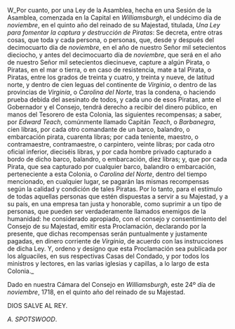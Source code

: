 W_Por cuanto, por una Ley de la Asamblea, hecha en una Sesión de la Asamblea, comenzada en la Capital en *Williamsburgh*, el undécimo día de *noviembre*, en el quinto año del reinado de su Majestad, titulada, *Una Ley para fomentar la captura y destrucción de Piratas*: Se decreta, entre otras cosas, que toda y cada persona, o personas, que, desde y después del decimocuarto día de *noviembre*, en el año de nuestro Señor mil setecientos dieciocho, y antes del decimocuarto día de *noviembre*, que será en el año de nuestro Señor mil setecientos diecinueve, capture a algún Pirata, o Piratas, en el mar o tierra, o en caso de resistencia, mate a tal Pirata, o Piratas, entre los grados de treinta y cuatro, y treinta y nueve, de latitud norte, y dentro de cien leguas del continente de *Virginia*, o dentro de las provincias de *Virginia*, o *Carolina del Norte*, tras la condena, o haciendo prueba debida del asesinato de todos, y cada uno de esos Piratas, ante el Gobernador y el Consejo, tendrá derecho a recibir del dinero público, en manos del Tesorero de esta Colonia, las siguientes recompensas; a saber, por *Edward Teach*, comúnmente llamado Capitán *Teach*, o *Barbanegra*, cien libras, por cada otro comandante de un barco, balandro, o embarcación pirata, cuarenta libras; por cada teniente, maestro, o contramaestre, contramaestre, o carpintero, veinte libras; por cada otro oficial inferior, dieciséis libras, y por cada hombre privado capturado a bordo de dicho barco, balandro, o embarcación, diez libras; y, que por cada Pirata, que sea capturado por cualquier barco, balandro o embarcación, perteneciente a esta Colonia, o *Carolina del Norte*, dentro del tiempo mencionado, en cualquier lugar, se pagarán las mismas recompensas según la calidad y condición de tales Piratas. Por lo tanto, para el estímulo de todas aquellas personas que estén dispuestas a servir a su Majestad, y a su país, en una empresa tan justa y honorable, como suprimir a un tipo de personas, que pueden ser verdaderamente llamados enemigos de la humanidad: he considerado apropiado, con el consejo y consentimiento del Consejo de su Majestad, emitir esta Proclamación, declarando por la presente, que dichas recompensas serán puntualmente y justamente pagadas, en dinero corriente de *Virginia*, de acuerdo con las instrucciones de dicha Ley. Y, ordeno y designo que esta Proclamación sea publicada por los alguaciles, en sus respectivas Casas del Condado, y por todos los ministros y lectores, en las varias iglesias y capillas, a lo largo de esta Colonia._

Dado en nuestra Cámara del Consejo en *Williamsburgh*, este 24º día de *noviembre*, 1718, en el quinto año del reinado de su Majestad.

DIOS SALVE AL REY.

_*A. SPOTSWOOD*_.